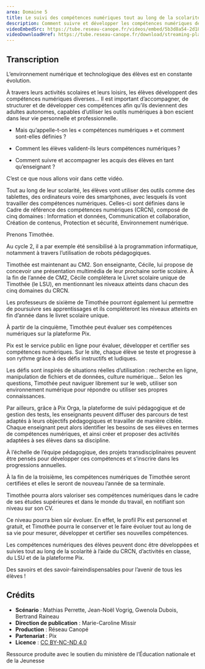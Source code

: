 ```yaml
---
area: Domaine 5
title: Le suivi des compétences numériques tout au long de la scolarité 
description: Comment suivre et développer les compétences numériques des élèves tout au long de leur scolarité ?
videoEmbedSrc: https://tube.reseau-canope.fr/videos/embed/5b3d8a54-2d18-41a2-a7b6-488954cec611
videoDownloadHref: https://tube.reseau-canope.fr/download/streaming-playlists/hls/videos/5b3d8a54-2d18-41a2-a7b6-488954cec611-1080-fragmented.mp4
---
```


## Transcription

L’environnement numérique et technologique des élèves est en constante évolution.

À travers leurs activités scolaires et leurs loisirs, les élèves développent des compétences numériques diverses… Il est important d’accompagner, de structurer et de développer ces compétences afin qu’ils deviennent des adultes autonomes, capables d’utiliser les outils numériques à bon escient dans leur vie personnelle et professionnelle.

- Mais qu’appelle-t-on les « compétences numériques » et comment sont-elles définies ?

- Comment les élèves valident-ils leurs compétences numériques ?

- Comment suivre et accompagner les acquis des élèves en tant qu’enseignant ?

C’est ce que nous allons voir dans cette vidéo.

Tout au long de leur scolarité, les élèves vont utiliser des outils comme des tablettes, des ordinateurs voire des smartphones, avec lesquels ils vont travailler des compétences numériques. Celles-ci sont définies dans le Cadre de référence des compétences numériques (CRCN), composé de cinq domaines : Information et données, Communication et collaboration, Création de contenus, Protection et sécurité, Environnement numérique.

Prenons Timothée.

Au cycle 2, il a par exemple été sensibilisé à la programmation informatique, notamment à travers l’utilisation de robots pédagogiques.

Timothée est maintenant au CM2. Son enseignante, Cécile, lui propose de concevoir une présentation multimédia de leur prochaine sortie scolaire. À la fin de l’année de CM2, Cécile complétera le Livret scolaire unique de Timothée (le LSU), en mentionnant les niveaux atteints dans chacun des cinq domaines du CRCN.

Les professeurs de sixième de Timothée pourront également lui permettre de poursuivre ses apprentissages et ils compléteront les niveaux atteints en fin d’année dans le livret scolaire unique.

À partir de la cinquième, Timothée peut évaluer ses compétences numériques sur la plateforme Pix.

Pix est le service public en ligne pour évaluer, développer et certifier ses compétences numériques. Sur le site, chaque élève se teste et progresse à son rythme grâce à des défis instructifs et ludiques.

Les défis sont inspirés de situations réelles d’utilisation : recherche en ligne, manipulation de fichiers et de données, culture numérique… Selon les questions, Timothée peut naviguer librement sur le web, utiliser son environnement numérique pour répondre ou utiliser ses propres connaissances.

Par ailleurs, grâce à Pix Orga, la plateforme de suivi pédagogique et de gestion des tests,
 les enseignants peuvent diffuser des parcours de test adaptés à leurs objectifs pédagogiques et travailler de manière ciblée. Chaque enseignant peut alors identifier les besoins de ses élèves en termes de compétences numériques, et ainsi créer et proposer des activités adaptées à ses élèves dans sa discipline.

À l’échelle de l’équipe pédagogique, des projets transdisciplinaires peuvent être pensés pour développer ces compétences et s’inscrire dans les progressions annuelles.

À la fin de la troisième, les compétences numériques de Timothée seront certifiées et elles le seront de nouveau l’année de sa terminale.

Timothée pourra alors valoriser ses compétences numériques dans le cadre de ses études supérieures et dans le monde du travail, en notifiant son niveau sur son CV.

Ce niveau pourra bien sûr évoluer. En effet, le profil Pix est personnel et gratuit, et Timothée pourra le conserver et le faire évoluer tout au long de sa vie pour mesurer, développer et certifier ses nouvelles compétences.

Les compétences numériques des élèves peuvent donc être développées et suivies tout au long de la scolarité à l’aide du CRCN, d’activités en classe, du LSU et de la plateforme Pix.

Des savoirs et des savoir-faireindispensables pour l’avenir de tous les élèves !

## **Crédits**

- **Scénario** : Mathias Perrette, Jean-Noël Vogrig, Gwenola Dubois, Bertrand Raineau
- **Direction de publication** : Marie-Caroline Missir
- **Production** : Réseau Canopé
- **Partenariat** : Pix
- **Licence** : [CC BY-NC-ND 4.0](https://creativecommons.org/licenses/by-nc-nd/4.0/deed.fr)

Ressource produite avec le soutien du ministère de l’Éducation nationale et de la Jeunesse
